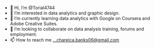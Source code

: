 - 👋 Hi, I’m @Torial4744
- 👀 I’m interested in data analytics and graphic design.
- 🌱 I’m currently learning data analytics with Google on Coursera and Adobe Creative Suites.
- 💞️ I’m looking to collaborate on data analysis training, forums and employment.
- 📫 How to reach me ...chareica.banks06@gmail.com

<!---
Torial4744/Torial4744 is a ✨ special ✨ repository because its `README.md` (this file) appears on your GitHub profile.
You can click the Preview link to take a look at your changes.
--->
